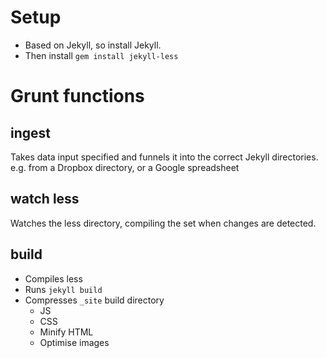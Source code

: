 # Setup
* Based on Jekyll, so install Jekyll.
* Then install `gem install jekyll-less`


# Grunt functions

## ingest
Takes data input specified and funnels it into the correct Jekyll directories.
e.g. from a Dropbox directory, or a Google spreadsheet

## watch less
Watches the less directory, compiling the set when changes are detected.

## build
* Compiles less
* Runs `jekyll build`
* Compresses `_site` build directory
  * JS
  * CSS
  * Minify HTML
  * Optimise images